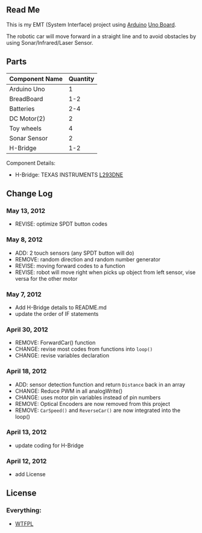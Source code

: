 ## Read Me

This is my EMT (System Interface) project using [Arduino](http://www.arduino.cc/) [Uno Board](http://arduino.cc/en/Main/arduinoBoardUno).

The robotic car will move forward in a straight line and
to avoid obstacles by using Sonar/Infrared/Laser Sensor.

## Parts

Component Name      |   Quantity
---------------     |   ---------  
Arduino Uno         |   1
BreadBoard          |   1-2
Batteries           |   2-4
DC Motor(2)         |   2
Toy wheels          |   4
Sonar Sensor        |   2
H-Bridge            |   1-2

Component Details:

* H-Bridge: TEXAS INSTRUMENTS [L293DNE](http://www.jameco.com/webapp/wcs/stores/servlet/Product_10001_10001_1341966_-1)

## Change Log

### May 13, 2012
* REVISE: optimize SPDT button codes

### May 8, 2012

* ADD: 2 touch sensors (any SPDT button will do)
* REMOVE: random direction and random number generator
* REVISE: moving forward codes to a function
* REVISE: robot will move right when picks up object from left sensor, vise versa for the other motor

### May 7, 2012

* Add H-Bridge details to README.md
* update the order of IF statements

### April 30, 2012

* REMOVE: ForwardCar() function
* CHANGE: revise most codes from functions into `loop()`
* CHANGE: revise variables declaration

### April 18, 2012

* ADD: sensor detection function and return `Distance` back in an array
* CHANGE: Reduce PWM in all analogWrite()
* CHANGE: uses motor pin variables instead of pin numbers
* REMOVE: Optical Encoders are now removed from this project
* REMOVE: `CarSpeed()` and `ReverseCar()` are now integrated into the loop()

### April 13, 2012

* update coding for H-Bridge

### April 12, 2012

* add License

## License   

### Everything:

* [WTFPL](http://sam.zoy.org/wtfpl/)
